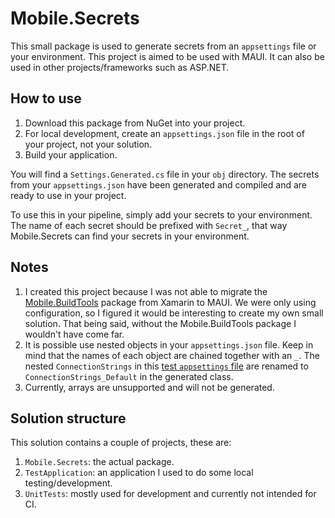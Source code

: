 # Mobile.Secrets
This small package is used to generate secrets from an `appsettings` file or your environment. This project is aimed to be used with MAUI. It can also be used in other projects/frameworks such as ASP.NET.

## How to use
1. Download this package from NuGet into your project.
2. For local development, create an `appsettings.json` file in the root of your project, not your solution.
3. Build your application.

You will find a `Settings.Generated.cs` file in your `obj` directory. The secrets from your `appsettings.json` have been generated and compiled and are ready to use in your project.

To use this in your pipeline, simply add your secrets to your environment. The name of each secret should be prefixed with `Secret_`, that way Mobile.Secrets can find your secrets in your environment.

## Notes
1. I created this project because I was not able to migrate the [Mobile.BuildTools](https://github.com/dansiegel/Mobile.BuildTools) package from Xamarin to MAUI. We were only using configuration, so I figured it would be interesting to create my own small solution. That being said, without the Mobile.BuildTools package I wouldn't have come far.
2. It is possible use nested objects in your `appsettings.json` file. Keep in mind that the names of each object are chained together with an `_`. The nested `ConnectionStrings` in this [test `appsettings` file](https://github.com/lbroekho3071/mobile.secrets/blob/main/TestApplication/appsettings.Example.json) are renamed to `ConnectionStrings_Default` in the generated class.
3. Currently, arrays are unsupported and will not be generated.

## Solution structure
This solution contains a couple of projects, these are:
1. `Mobile.Secrets`: the actual package.
2. `TestApplication`: an application I used to do some local testing/development.
3. `UnitTests`: mostly used for development and currently not intended for CI.